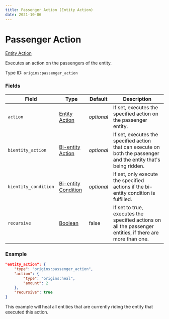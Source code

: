 ```yaml
---
title: Passenger Action (Entity Action)
date: 2021-10-06
---
```

# Passenger Action

[Entity Action](../entity_actions.md)

Executes an action on the passengers of the entity.

Type ID: `origins:passenger_action`

### Fields

Field | Type | Default | Description
------|------|---------|-------------
`action` | [Entity Action](../entity_actions.md) | _optional_ | If set, executes the specified action on the passenger entity.
`bientity_action` | [Bi-entity Action](../bientity_actions.md) | _optional_ | If set, executes the specified action that can execute on both the passenger and the entity that's being ridden.
`bientity_condition` | [Bi-entity Condition](../bientity_conditions.md) | _optional_ | If set, only execute the specified actions if the bi-entity condition is fulfilled.
`recursive` | [Boolean](../data_types/boolean.md) | false | If set to true, executes the specified actions on all the passenger entities, if there are more than one.

### Example
```json
"entity_action": {
    "type": "origins:passenger_action",
    "action": {
        "type": "origins:heal",
        "amount": 2
    },
    "recursive": true
}
```
This example will heal all entities that are currently riding the entity that executed this action.